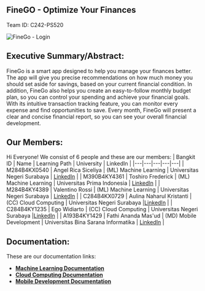 ## FineGO - Optimize Your Finances

Team ID: C242-PS520

![FineGo - Login](https://github.com/user-attachments/assets/eff64d7d-2d06-4f5e-a5b2-1c65cea3833f)

## Executive Summary/Abstract:

FineGo is a smart app designed to help you manage your finances better. The app will give you precise recommendations on how much money you should set aside for savings, based on your current financial condition. In addition, FineGo also helps you create an easy-to-follow monthly budget plan, so you can control your spending and achieve your financial goals. With its intuitive transaction tracking feature, you can monitor every expense and find opportunities to save. Every month, FineGo will present a clear and concise financial report, so you can see your overall financial development.

## Our Members:

Hi Everyone! We consist of 6 people and these are our members:
| Bangkit ID | Name | Learning Path | University | LinkedIn |
|---|---|---|---|---|
| M284B4KX0540 | Angel Rica Siceliya | (ML) Machine Learning | Universitas Negeri Surabaya | [LinkedIn](https://www.linkedin.com/in/angelricasiceliya) |
| M390B4KY4361 | Toshiro Frederick | (ML) Machine Learning | Universitas Prima Indonesia | [LinkedIn](https://www.linkedin.com/in/toshiro-frederick) |
| M284B4KY4389 | Valentino Rossi | (ML) Machine Learning | Universitas Negeri Surabaya | [LinkedIn](https://www.linkedin.com/in/valentino-rossi-244371305?utm_source=share&utm_campaign=share_via&utm_content=profile&utm_medium=android_app ) |
| C284B4KX0729 | Aulina Naharul Kristanti | (CC) Cloud Computing | Universitas Negeri Surabaya |[LinkedIn](https://www.linkedin.com/in/aulinanaharul) |
| C284B4KY1235 | Ego Widiarto | (CC) Cloud Computing | Universitas Negeri Surabaya |[LinkedIn](https://www.linkedin.com/in/ego-widiarto-4894a3230) |
| A193B4KY1429 | Fathi Ananda Mas'ud | (MD) Mobile Development | Universitas Bina Sarana Informatika | [LinkedIn](https://www.linkedin.com/in/fathi-ananda-mas-ud-263242220) |

## Documentation:

These are our documentation links:

* **[Machine Learning Documentation](https://github.com/FineGo-Team/Machine-Learning.git)**
* **[Cloud Computing Documentation](https://github.com/FineGo-Team/Cloud-Computing.git)**
* **[Mobile Development Documentation](https://github.com/FineGo-Team/Mobile-Development.git)**

